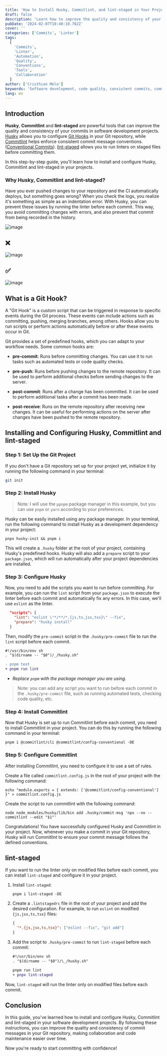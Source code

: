 ```yaml
---
title: 'How to Install Husky, Commitlint, and lint-staged in Your Projects: A Step-by-Step Guide'
draft: false
description: 'Learn how to improve the quality and consistency of your commits in software projects with Husky, Commitlint and lint-staged. This guide provides step-by-step instructions on how to install and configure these powerful tools, ensuring better collaboration and code maintenance through standardized commit messages.'
pubDate: '2024-02-07T18:40:10.762Z'
cover: ''
categories: ['Commits', 'Linter']
tags:
  [
    'Commits',
    'Linter',
    'Automation',
    'Quality',
    'Conventions',
    'Tools',
    'Collaboration'
  ]
author: ['Cristhian Melo']
keywords: 'Software development, code quality, consistent commits, commit conventions, Husky, Commitlint, Git Hooks, process automation, version control'
lang: en
---
```


## Introduction

**Husky**, **Commitlint** and **lint-staged** are powerful tools that can improve the quality and consistency of your commits in software development projects. [Husky](https://typicode.github.io/husky/) allows you to configure [Git Hooks](#what-is-a-git-hook) in your Git repository, while [Commitlint](https://commitlint.js.org/#/) helps enforce consistent commit message conventions. ([Conventional Commits](https://www.conventionalcommits.org/en/v1.0.0/)). [lint-staged]() allows you to run linters on staged files before committing them.

In this step-by-step guide, you'll learn how to install and configure Husky, Commitlint and lint-staged in your projects.

### Why Husky, Commitlint and lint-staged?

Have you ever pushed changes to your repository and the CI automatically deploys, but something goes wrong? When you check the logs, you realize it's something as simple as an indentation error. With Husky, you can prevent these issues by running the linter before each commit. This way, you avoid committing changes with errors, and also prevent that commit from being recorded in the history.

![image](/blog/how-to-install-husky-and-commitlint-in-your-projects-a-step-by-step-guide/indent-problem.webp)

## ❌

![image](/blog/how-to-install-husky-and-commitlint-in-your-projects-a-step-by-step-guide/no-conventional-commit.webp)

## ✅

![image](/blog/how-to-install-husky-and-commitlint-in-your-projects-a-step-by-step-guide/conventional-commit.webp)

## What is a Git Hook?

A "Git Hook" is a custom script that can be triggered in response to specific events during the Git process. These events can include actions such as committing, pushing, merging branches, among others. Hooks allow you to run scripts or perform actions automatically before or after these events occur in Git.

Git provides a set of predefined hooks, which you can adapt to your workflow needs. Some common hooks are:

- **pre-commit**: Runs before committing changes. You can use it to run tasks such as automated tests or code quality checks.

- **pre-push**: Runs before pushing changes to the remote repository. It can be used to perform additional checks before sending changes to the server.

- **post-commit**: Runs after a change has been committed. It can be used to perform additional tasks after a commit has been made.

- **post-receive**: Runs on the remote repository after receiving new changes. It can be useful for performing actions on the server after changes have been pushed to the remote repository.

## Installing and Configuring Husky, Commitlint and lint-staged

### Step 1: Set Up the Git Project

If you don't have a Git repository set up for your project yet, initialize it by running the following command in your terminal:

```bash
git init
```

### Step 2: Install Husky

> Note:
> I will use the `ppnpm` package manager in this example, but you can use `pnpm` or `yarn` according to your preferences.

Husky can be easily installed using any package manager. In your terminal, run the following command to install Husky as a development dependency in your project:

```shell
pnpx husky-init && pnpm i
```

This will create a `.husky` folder at the root of your project, containing Husky's predefined hooks. Husky will also add a `prepare` script to your `package.json`, which will run automatically after your project dependencies are installed.

### Step 3: Configure Husky

Now, you need to add the scripts you want to run before committing. For example, you can run the `lint` script from your `package.json` to execute the linter before each commit and automatically fix any errors. In this case, we'll use `eslint` as the linter.

```json
  "scripts": {
    "lint": "eslint \"*/**/*.{js,ts,jsx,tsx}\" --fix",
    "prepare": "husky install"
  }
```

Then, modify the `pre-commit` script in the `.husky/pre-commit` file to run the `lint` script before each commit.

```diff title=".husky/pre-commit"
#!/usr/bin/env sh
. "$(dirname -- "$0")/_/husky.sh"

- pnpm test
+ pnpm run lint
```

- _Replace `pnpm` with the package manager you are using._

> Note: you can add any script you want to run before each commit in the `.husky/pre-commit` file, such as running automated tests, checking code quality, etc.

### Step 4: Install Commitlint

Now that Husky is set up to run Commitlint before each commit, you need to install Commitlint in your project. You can do this by running the following command in your terminal:

```shell
pnpm i @commitlint/cli @commitlint/config-conventional -DE
```

### Step 5: Configure Commitlint

After installing Commitlint, you need to configure it to use a set of rules.

Create a file called `commitlint.config.js` in the root of your project with the following command:

```shell
echo "module.exports = { extends: ['@commitlint/config-conventional'] }" > commitlint.config.js
```

Create the script to run commitlint with the following command:

```shell
node node_modules/husky/lib/bin add .husky/commit-msg 'npx --no -- commitlint --edit "$1"'
```

Congratulations! You have successfully configured Husky and Commitlint in your project. Now, whenever you make a commit in your Git repository, Husky will run Commitlint to ensure your commit message follows the defined conventions.

## lint-staged

If you want to run the linter only on modified files before each commit, you can install `lint-staged` and configure it in your project.

1. Install `lint-staged`:

   ```shell
   pnpm i lint-staged -DE
   ```

2. Create a `.lintstagedrc` file in the root of your project and add the desired configuration. For example, to run `eslint` on modified `{js,jsx,ts,tsx}` files:

   ```json
   {
     "*.{js,jsx,ts,tsx}": ["eslint --fix", "git add"]
   }
   ```

3. Add the script to `.husky/pre-commit` to run `lint-staged` before each commit:

   ```diff title=".husky/pre-commit"
   #!/usr/bin/env sh
   . "$(dirname -- "$0")/\_/husky.sh"

   pnpm run lint
   + pnpx lint-staged
   ```

Now, `lint-staged` will run the linter only on modified files before each commit.

## Conclusion

In this guide, you've learned how to install and configure Husky, Commitlint and lint-staged in your software development projects. By following these instructions, you can improve the quality and consistency of commit messages in your Git repository, making collaboration and code maintenance easier over time.

Now you're ready to start committing with confidence!
